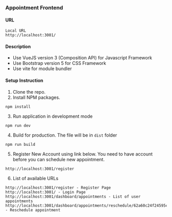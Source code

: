### Appointment Frontend

#### URL

```
Local URL
http://localhost:3001/
```

#### Description

-   Use VueJS version 3 (Composition API) for Javascript Framework
-   Use Bootstrap version 5 for CSS Framework
-   Use vite for module bundler

#### Setup Instruction

1. Clone the repo.
   <br>
2. Install NPM packages.

```
npm install
```

3. Run application in development mode

```
npm run dev
```

4. Build for production. The file will be in `dist` folder

```
npm run build
```

5. Register New Account using link below. You need to have account before you can schedule new appointment.

```
http://localhost:3001/register
```

6. List of available URLs

```
http://localhost:3001/register - Register Page
http://localhost:3001/ - Login Page
http://localhost:3001/dashboard/appointments - List of user appointments
http://localhost:3001/dashboard/appointments/reschedule/62a60c24f24595ca146fa4bf - Reschedule appointment


```
